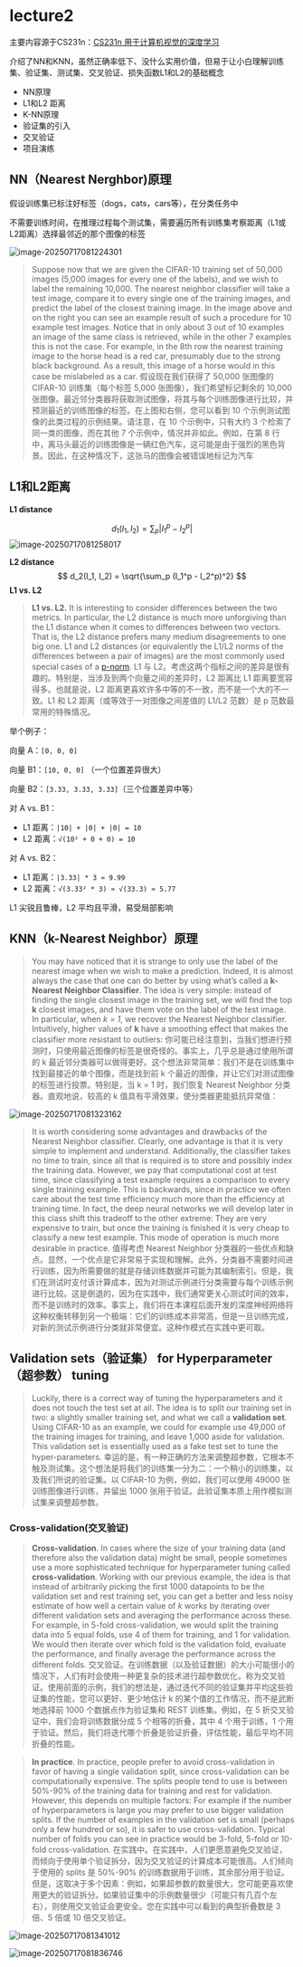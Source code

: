 # lecture2

主要内容源于CS231n：[CS231n 用于计算机视觉的深度学习](https://cs231n.github.io/classification/)

介绍了NN和KNN，虽然正确率低下、没什么实用价值，但易于让小白理解训练集、验证集、测试集、交叉验证、损失函数L1和L2的基础概念

* NN原理
* L1和L2 距离
* K-NN原理
* 验证集的引入
* 交叉验证
* 项目演练

##  NN（Nearest Nerghbor)原理

假设训练集已标注好标签（dogs，cats，cars等），在分类任务中

不需要训练时间，在推理过程每个测试集，需要遍历所有训练集考察距离（L1或L2距离）选择最邻近的那个图像的标签

![image-20250717081224301](C:\Users\17737\Desktop\UMich_DLfCV\docs\lecture2.assets\image-20250717081224301.png)

> Suppose now that we are given the CIFAR-10 training set of 50,000 images (5,000 images for every one of the labels), and we wish to label the remaining 10,000. The nearest neighbor classifier will take a test image, compare it to every single one of the training images, and predict the label of the closest training image. In the image above and on the right you can see an example result of such a procedure for 10 example test images. Notice that in only about 3 out of 10 examples an image of the same class is retrieved, while in the other 7 examples this is not the case. For example, in the 8th row the nearest training image to the horse head is a red car, presumably due to the strong black background. As a result, this image of a horse would in this case be mislabeled as a car.
> 假设现在我们获得了 50,000 张图像的 CIFAR-10 训练集（每个标签 5,000 张图像），我们希望标记剩余的 10,000 张图像。最近邻分类器将获取测试图像，将其与每个训练图像进行比较，并预测最近的训练图像的标签。在上图和右侧，您可以看到 10 个示例测试图像的此类过程的示例结果。请注意，在 10 个示例中，只有大约 3 个检索了同一类的图像，而在其他 7 个示例中，情况并非如此。例如，在第 8 行中，离马头最近的训练图像是一辆红色汽车，这可能是由于强烈的黑色背景。因此，在这种情况下，这张马的图像会被错误地标记为汽车

##  L1和L2距离

**L1 distance**


$$
d_1(I_1, I_2) = \sum_p |I_1^p - I_2^p|
$$
![image-20250717081258017](C:\Users\17737\Desktop\UMich_DLfCV\docs\lecture2.assets\image-20250717081258017.png)

**L2 distance**
$$
d_2(I_1, I_2) = \sqrt{\sum_p (I_1^p - I_2^p)^2}
$$
**L1 vs. L2**

> **L1 vs. L2.** It is interesting to consider differences between the two metrics. In particular, the L2 distance is much more unforgiving than the L1 distance when it comes to differences between two vectors. That is, the L2 distance prefers many medium disagreements to one big one. L1 and L2 distances (or equivalently the L1/L2 norms of the differences between a pair of images) are the most commonly used special cases of a [p-norm](https://planetmath.org/vectorpnorm).
> L1 与 L2。考虑这两个指标之间的差异是很有趣的。特别是，当涉及到两个向量之间的差异时，L2 距离比 L1 距离要宽容得多。也就是说，L2 距离更喜欢许多中等的不一致，而不是一个大的不一致。L1 和 L2 距离（或等效于一对图像之间差值的 L1/L2 范数）是 p 范数最常用的特殊情况。

举个例子：

向量 A：`[0, 0, 0]`

向量 B1：`[10, 0, 0]` （一个位置差异很大）

向量 B2：`[3.33, 3.33, 3.33]`（三个位置差异中等）

对 A vs. B1：

- L1 距离：`|10| + |0| + |0| = 10`
- L2 距离：`√(10² + 0 + 0) = 10`

对 A vs. B2：

- L1 距离：`|3.33| * 3 ≈ 9.99`
- L2 距离：`√(3.33² * 3) ≈ √(33.3) ≈ 5.77`

L1 尖锐且鲁棒，L2 平均且平滑，易受局部影响

##  KNN（k-Nearest Neighbor）原理

> You may have noticed that it is strange to only use the label of the nearest image when we wish to make a prediction. Indeed, it is almost always the case that one can do better by using what’s called a **k-Nearest Neighbor Classifier**. The idea is very simple: instead of finding the single closest image in the training set, we will find the top **k** closest images, and have them vote on the label of the test image. In particular, when *k = 1*, we recover the Nearest Neighbor classifier. Intuitively, higher values of **k** have a smoothing effect that makes the classifier more resistant to outliers:
> 你可能已经注意到，当我们想进行预测时，只使用最近图像的标签是很奇怪的。事实上，几乎总是通过使用所谓的 k 最近邻分类器可以做得更好。这个想法非常简单：我们不是在训练集中找到最接近的单个图像，而是找到前 k 个最近的图像，并让它们对测试图像的标签进行投票。特别是，当 k = 1 时，我们恢复 Nearest Neighbor 分类器。直观地说，较高的 k 值具有平滑效果，使分类器更能抵抗异常值：

![image-20250717081323162](C:\Users\17737\Desktop\UMich_DLfCV\docs\lecture2.assets\image-20250717081323162.png)

> It is worth considering some advantages and drawbacks of the Nearest Neighbor classifier. Clearly, one advantage is that it is very simple to implement and understand. Additionally, the classifier takes no time to train, since all that is required is to store and possibly index the training data. However, we pay that computational cost at test time, since classifying a test example requires a comparison to every single training example. This is backwards, since in practice we often care about the test time efficiency much more than the efficiency at training time. In fact, the deep neural networks we will develop later in this class shift this tradeoff to the other extreme: They are very expensive to train, but once the training is finished it is very cheap to classify a new test example. This mode of operation is much more desirable in practice.
> 值得考虑 Nearest Neighbor 分类器的一些优点和缺点。显然，一个优点是它非常易于实现和理解。此外，分类器不需要时间进行训练，因为所需要做的就是存储训练数据并可能为其编制索引。但是，我们在测试时支付该计算成本，因为对测试示例进行分类需要与每个训练示例进行比较。这是倒退的，因为在实践中，我们通常更关心测试时间的效率，而不是训练时的效率。事实上，我们将在本课程后面开发的深度神经网络将这种权衡转移到另一个极端：它们的训练成本非常高，但是一旦训练完成，对新的测试示例进行分类就非常便宜。这种作模式在实践中更可取。

## Validation sets（验证集） for Hyperparameter（超参数） tuning

> Luckily, there is a correct way of tuning the hyperparameters and it does not touch the test set at all. The idea is to split our training set in two: a slightly smaller training set, and what we call a **validation set**. Using CIFAR-10 as an example, we could for example use 49,000 of the training images for training, and leave 1,000 aside for validation. This validation set is essentially used as a fake test set to tune the hyper-parameters.
> 幸运的是，有一种正确的方法来调整超参数，它根本不触及测试集。这个想法是将我们的训练集一分为二：一个稍小的训练集，以及我们所说的验证集。以 CIFAR-10 为例，例如，我们可以使用 49000 张训练图像进行训练，并留出 1000 张用于验证。此验证集本质上用作模拟测试集来调整超参数。

###  **Cross-validation**(交叉验证)

> **Cross-validation**. In cases where the size of your training data (and therefore also the validation data) might be small, people sometimes use a more sophisticated technique for hyperparameter tuning called **cross-validation**. Working with our previous example, the idea is that instead of arbitrarily picking the first 1000 datapoints to be the validation set and rest training set, you can get a better and less noisy estimate of how well a certain value of *k* works by iterating over different validation sets and averaging the performance across these. For example, in 5-fold cross-validation, we would split the training data into 5 equal folds, use 4 of them for training, and 1 for validation. We would then iterate over which fold is the validation fold, evaluate the performance, and finally average the performance across the different folds.
> 交叉验证。在训练数据（以及验证数据）的大小可能很小的情况下，人们有时会使用一种更复杂的技术进行超参数优化，称为交叉验证。使用前面的示例，我们的想法是，通过迭代不同的验证集并平均这些验证集的性能，您可以更好、更少地估计 k 的某个值的工作情况，而不是武断地选择前 1000 个数据点作为验证集和 REST 训练集。例如，在 5 折交叉验证中，我们会将训练数据分成 5 个相等的折叠，其中 4 个用于训练，1 个用于验证。然后，我们将迭代哪个折叠是验证折叠，评估性能，最后平均不同折叠的性能。

> **In practice**. In practice, people prefer to avoid cross-validation in favor of having a single validation split, since cross-validation can be computationally expensive. The splits people tend to use is between 50%-90% of the training data for training and rest for validation. However, this depends on multiple factors: For example if the number of hyperparameters is large you may prefer to use bigger validation splits. If the number of examples in the validation set is small (perhaps only a few hundred or so), it is safer to use cross-validation. Typical number of folds you can see in practice would be 3-fold, 5-fold or 10-fold cross-validation.
> 在实践中。在实践中，人们更愿意避免交叉验证，而倾向于使用单个验证拆分，因为交叉验证的计算成本可能很高。人们倾向于使用的 splits 是 50%-90% 的训练数据用于训练，其余部分用于验证。但是，这取决于多个因素：例如，如果超参数的数量很大，您可能更喜欢使用更大的验证拆分。如果验证集中的示例数量很少（可能只有几百个左右），则使用交叉验证会更安全。您在实践中可以看到的典型折叠数是 3 倍、5 倍或 10 倍交叉验证。

![image-20250717081341012](C:\Users\17737\Desktop\UMich_DLfCV\docs\lecture2.assets\image-20250717081341012.png)

![image-20250717081836746](lecture2.assets/image-20250717081836746.png)
